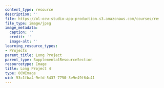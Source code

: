 ```yaml
---
content_type: resource
description: ''
file: https://ol-ocw-studio-app-production.s3.amazonaws.com/courses/res-3-002-collaborative-design-and-creative-expression-with-arduino-microcontrollers-january-iap-2017/53c1fba49efd543777503e9e49f64c41_LP4.jpg
file_type: image/jpeg
image_metadata:
  caption: ''
  credit: ''
  image-alt: ''
learning_resource_types:
- Projects
parent_title: Long Project
parent_type: SupplementalResourceSection
resourcetype: Image
title: Long Project 4
type: OCWImage
uid: 53c1fba4-9efd-5437-7750-3e9e49f64c41
---
```

